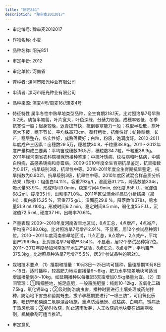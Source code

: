 ```yaml
---
title: "阳光851"
description: "豫审麦2012017"
---
```

* 审定编号:  豫审麦2012017

*  作物名称:  小麦

*  品种名称:  阳光851

*  审定年份:  2012

*  审定单位:  河南省

* 育种者:  漯河市阳光种业有限公司

*  申请者:  漯河市阳光种业有限公司

*  品种来源:  漯麦4号/周麦16//漯麦4号


*  特征特性
属半冬性中熟旱地类型品种，全生育期218.1天，比对照洛旱7号早熟0.2天。幼苗半匍匐，叶片宽大，叶色深绿，分蘖力较强，成穗率较低，冬季抗寒性一般；起身较晚，返青拔节快，抗倒春寒能力一般；株型半松散，旗叶宽大下披，穗下节长，平均株高73cm，茎秆粗壮，抗倒性好；纺锤型穗，长芒，穗层整齐，结实性好，成熟落黄好；白粒，粉质，饱满度好。2010-2011年度成产三因素：亩穗数29.5万，穗粒数30.8，千粒重38.8g。2011～2012年度产量构成三要素：平均亩成穗数36.5万，穗粒数34.7粒，千粒重38.9g。2011年经河南省农科院植保所接种鉴定：中抗叶锈病、纹枯病和叶枯病，中感白粉病，高感条锈病和赤霉病。2009-2010年度全生育期抗旱鉴定，抗旱指数为0.917，抗旱级别3级，抗旱性中等。2010-2011年度全生育期抗旱鉴定，抗旱指数为0.9021，抗旱级别3级，抗旱性中等。2010年度区试混合样品质分析结果（郑州）：粗蛋白14.11%，容重793g/L，湿面筋31.2%，降落数值334s，吸水量53.9%，形成时间3.0min，稳定时间4.9min, 弱化度,65F.U.，沉淀值68.2ml，硬度35 HI，出粉率71.0%。2011年区试混合样品质分析结果（郑州）：蛋白质15.25 %，容重775 g/L，湿面筋29.8 %，降落数值378s，吸水量51.9 mL/100g，形成时间6.2 min，稳定时间9.5 min，弱化度55 F.U.，沉淀值72.5 mL, 硬度37 HI，出粉率70.6%。


*  产量表现
2009～2010年度河南省旱地区试，8点汇总，4点增产，4点减产，平均亩产388.0kg，比对照洛旱7号增产2.91%，不显著，居12个参试品种第1位。2010～2011年度河南省旱地区试，11点汇总，9点增产，2点减产，平均亩产296.6kg，比对照洛旱7号增产3.54%，不显著，居12个参试品种第2位。2011～2012年度参加河南省旱地生产试验，8点汇总，8点增产，平均亩产375.3kg，比对照品种洛旱7号增产5.5%，居3个参试品种的第2位。


*  栽培技术要点
（1）播期和播量：10月3日～25日均可播种，最佳播期10月8日～15日。适时播种，较高肥力地块亩播量6～8kg，肥力水平较差地块可适当增加播量到8～10kg，如延期播种以每推迟3天亩增加0.5kg播量为宜。（2）田间管理：①精细整地，施足底肥，一般亩施肥量：纯氮10-12kg，五氧化二磷7.5kg，氧化钾6kg；②及时防治病虫害，播种时要进行土壤处理或药剂拌种，防治地下害虫和苗期蚜虫，拔节孕穗期要进行“一喷三防”，可用氧化乐果、粉锈宁和磷酸二氢钾混合喷施，重点防治穗蚜、纹枯病、白粉病、锈病及干热风危害；③适时收获，防止遇雨发芽，人工收获的地块要在蜡熟期收割，机械收割可适当推迟。


*  审定意见

